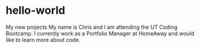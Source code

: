 # hello-world
My new projects
My name is Chris and I am attending the UT Coding Bootcamp. I currently work as a Portfolio Manager at HomeAway and would like to learn more about code.
